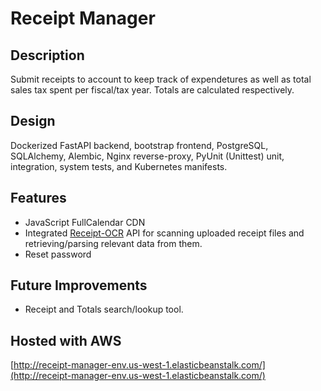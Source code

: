 # Receipt Manager

## Description

Submit receipts to account to keep track of expendetures as well as total sales tax spent per fiscal/tax year.
Totals are calculated respectively.

## Design

Dockerized FastAPI backend, bootstrap frontend, PostgreSQL, SQLAlchemy, Alembic, Nginx reverse-proxy, PyUnit (Unittest) unit, integration, system tests, and Kubernetes manifests.

## Features

- JavaScript FullCalendar CDN
- Integrated [Receipt-OCR](https://github.com/Asprise/receipt-ocr) API for scanning uploaded receipt files and retrieving/parsing relevant data from them.
- Reset password

## Future Improvements

- Receipt and Totals search/lookup tool.

## Hosted with AWS

[http://receipt-manager-env.us-west-1.elasticbeanstalk.com/](http://receipt-manager-env.us-west-1.elasticbeanstalk.com/)
